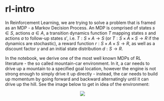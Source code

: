 # rl-intro

In Reinforcement Learning, we are trying to solve a problem that is framed as an MDP - a Markov Decision Process. An MDP is comprised of states $s \in S$, actions $a \in A$, a transition dynamics function $T$ mapping states $s$ and actions $a$ to follow-up states $s'$, i.e. $T:S \times A \rightarrow S$  (or $T:S \times A \times S \rightarrow R$ if the dynamics are stochastic), a reward function $r:S \times A \times S \rightarrow R$, as well as a discount factor $\gamma$ and an initial state distribution $d:S \rightarrow R$.

In the notebook, we derive one of the most well known MDPs of RL literature - the so called mountain-car environment. In it, a car needs to drive up a mountain to a specified goal location, however the engine is not strong enough to simply drive it up directly - instead, the car needs to build up momentum by going forward and backward alternatingly until it can drive up the hill. See the image below to get in idea of the environment:

<p align="center">
    <img src="https://github.com/hasanselimyagci/rl-intro/blob/main/mountain_car_continuous.gif">
  </p>
